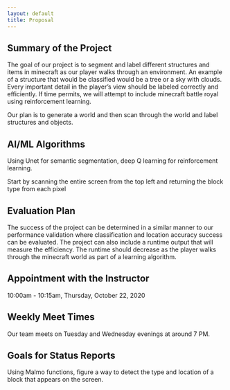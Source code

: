 ```yaml
---
layout: default
title: Proposal
---
```



## Summary of the Project 
The goal of our project is to segment and label different structures and items in minecraft as our player walks through an environment. An example of a structure that would be classified would be a tree or a sky with clouds. Every important detail in the player’s view should be labeled correctly and efficiently. If time permits, we will attempt to include minecraft battle royal using reinforcement learning.

Our plan is to generate a world and then scan through the world and label structures and objects.

## AI/ML Algorithms
Using Unet for semantic segmentation, deep Q learning for reinforcement learning.

Start by scanning the entire screen from the top left and returning the block type from each pixel

## Evaluation Plan
The success of the project can be determined in a similar manner to our performance validation where classification and location accuracy success can be evaluated. The project can also include a runtime output that will measure the efficiency. The runtime should decrease as the player walks through the minecraft world as part of a learning algorithm.  

## Appointment with the Instructor
10:00am - 10:15am, Thursday, October 22, 2020

## Weekly Meet Times
Our team meets on Tuesday and Wednesday evenings at around 7 PM.

## Goals for Status Reports
Using Malmo functions, figure a way to detect the type and location of a block that appears on the screen.
